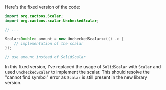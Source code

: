Here's the fixed version of the code:

```java
import org.cactoos.Scalar;
import org.cactoos.scalar.UncheckedScalar;

// ...

Scalar<Double> amount = new UncheckedScalar<>(() -> {
    // implementation of the scalar
});

// use amount instead of SolidScalar
```

In this fixed version, I've replaced the usage of `SolidScalar` with `Scalar` and used `UncheckedScalar` to implement the scalar. This should resolve the "cannot find symbol" error as `Scalar` is still present in the new library version.